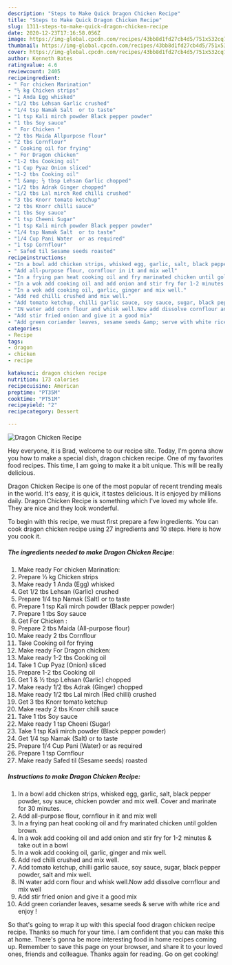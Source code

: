```yaml
---
description: "Steps to Make Quick Dragon Chicken Recipe"
title: "Steps to Make Quick Dragon Chicken Recipe"
slug: 1311-steps-to-make-quick-dragon-chicken-recipe
date: 2020-12-23T17:16:58.056Z
image: https://img-global.cpcdn.com/recipes/43bb8d1fd27cb4d5/751x532cq70/dragon-chicken-recipe-recipe-main-photo.jpg
thumbnail: https://img-global.cpcdn.com/recipes/43bb8d1fd27cb4d5/751x532cq70/dragon-chicken-recipe-recipe-main-photo.jpg
cover: https://img-global.cpcdn.com/recipes/43bb8d1fd27cb4d5/751x532cq70/dragon-chicken-recipe-recipe-main-photo.jpg
author: Kenneth Bates
ratingvalue: 4.6
reviewcount: 2405
recipeingredient:
- " For chicken Marination"
- "½ kg Chicken strips"
- "1 Anda Egg whisked"
- "1/2 tbs Lehsan Garlic crushed"
- "1/4 tsp Namak Salt  or to taste"
- "1 tsp Kali mirch powder Black pepper powder"
- "1 tbs Soy sauce"
- " For Chicken "
- "2 tbs Maida Allpurpose flour"
- "2 tbs Cornflour"
- " Cooking oil for frying"
- " For Dragon chicken"
- "1-2 tbs Cooking oil"
- "1 Cup Pyaz Onion sliced"
- "1-2 tbs Cooking oil"
- "1 &amp; ½ tbsp Lehsan Garlic chopped"
- "1/2 tbs Adrak Ginger chopped"
- "1/2 tbs Lal mirch Red chilli crushed"
- "3 tbs Knorr tomato ketchup"
- "2 tbs Knorr chilli sauce"
- "1 tbs Soy sauce"
- "1 tsp Cheeni Sugar"
- "1 tsp Kali mirch powder Black pepper powder"
- "1/4 tsp Namak Salt  or to taste"
- "1/4 Cup Pani Water  or as required"
- "1 tsp Cornflour"
- " Safed til Sesame seeds roasted"
recipeinstructions:
- "In a bowl add chicken strips, whisked egg, garlic, salt, black pepper powder, soy sauce, chicken powder and mix well. Cover and marinate for 30 minutes."
- "Add all-purpose flour, cornflour in it and mix well"
- "In a frying pan heat cooking oil and fry marinated chicken until golden brown."
- "In a wok add cooking oil and add onion and stir fry for 1-2 minutes &amp; take out in a bowl"
- "In a wok add cooking oil, garlic, ginger and mix well."
- "Add red chilli crushed and mix well."
- "Add tomato ketchup, chilli garlic sauce, soy sauce, sugar, black pepper powder, salt and mix well."
- "IN water add corn flour and whisk well.Now add dissolve cornflour and mix well"
- "Add stir fried onion and give it a good mix"
- "Add green coriander leaves, sesame seeds &amp; serve with white rice and enjoy !"
categories:
- Recipe
tags:
- dragon
- chicken
- recipe

katakunci: dragon chicken recipe 
nutrition: 173 calories
recipecuisine: American
preptime: "PT35M"
cooktime: "PT51M"
recipeyield: "2"
recipecategory: Dessert

---
```



![Dragon Chicken Recipe](https://img-global.cpcdn.com/recipes/43bb8d1fd27cb4d5/751x532cq70/dragon-chicken-recipe-recipe-main-photo.jpg)

Hey everyone, it is Brad, welcome to our recipe site. Today, I'm gonna show you how to make a special dish, dragon chicken recipe. One of my favorites food recipes. This time, I am going to make it a bit unique. This will be really delicious.



Dragon Chicken Recipe is one of the most popular of recent trending meals in the world. It's easy, it is quick, it tastes delicious. It is enjoyed by millions daily. Dragon Chicken Recipe is something which I've loved my whole life. They are nice and they look wonderful.


To begin with this recipe, we must first prepare a few ingredients. You can cook dragon chicken recipe using 27 ingredients and 10 steps. Here is how you cook it.

<!--inarticleads1-->

##### The ingredients needed to make Dragon Chicken Recipe:

1. Make ready  For chicken Marination:
1. Prepare ½ kg Chicken strips
1. Make ready 1 Anda (Egg) whisked
1. Get 1/2 tbs Lehsan (Garlic) crushed
1. Prepare 1/4 tsp Namak (Salt)  or to taste
1. Prepare 1 tsp Kali mirch powder (Black pepper powder)
1. Prepare 1 tbs Soy sauce
1. Get  For Chicken :
1. Prepare 2 tbs Maida (All-purpose flour)
1. Make ready 2 tbs Cornflour
1. Take  Cooking oil for frying
1. Make ready  For Dragon chicken:
1. Make ready 1-2 tbs Cooking oil
1. Take 1 Cup Pyaz (Onion) sliced
1. Prepare 1-2 tbs Cooking oil
1. Get 1 &amp; ½ tbsp Lehsan (Garlic) chopped
1. Make ready 1/2 tbs Adrak (Ginger) chopped
1. Make ready 1/2 tbs Lal mirch (Red chilli) crushed
1. Get 3 tbs Knorr tomato ketchup
1. Make ready 2 tbs Knorr chilli sauce
1. Take 1 tbs Soy sauce
1. Make ready 1 tsp Cheeni (Sugar)
1. Take 1 tsp Kali mirch powder (Black pepper powder)
1. Get 1/4 tsp Namak (Salt)  or to taste
1. Prepare 1/4 Cup Pani (Water)  or as required
1. Prepare 1 tsp Cornflour
1. Make ready  Safed til (Sesame seeds) roasted




<!--inarticleads2-->

##### Instructions to make Dragon Chicken Recipe:

1. In a bowl add chicken strips, whisked egg, garlic, salt, black pepper powder, soy sauce, chicken powder and mix well. Cover and marinate for 30 minutes.
1. Add all-purpose flour, cornflour in it and mix well
1. In a frying pan heat cooking oil and fry marinated chicken until golden brown.
1. In a wok add cooking oil and add onion and stir fry for 1-2 minutes &amp; take out in a bowl
1. In a wok add cooking oil, garlic, ginger and mix well.
1. Add red chilli crushed and mix well.
1. Add tomato ketchup, chilli garlic sauce, soy sauce, sugar, black pepper powder, salt and mix well.
1. IN water add corn flour and whisk well.Now add dissolve cornflour and mix well
1. Add stir fried onion and give it a good mix
1. Add green coriander leaves, sesame seeds &amp; serve with white rice and enjoy !




So that's going to wrap it up with this special food dragon chicken recipe recipe. Thanks so much for your time. I am confident that you can make this at home. There's gonna be more interesting food in home recipes coming up. Remember to save this page on your browser, and share it to your loved ones, friends and colleague. Thanks again for reading. Go on get cooking!
